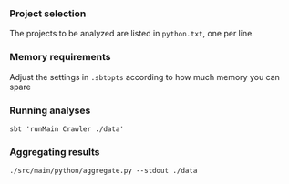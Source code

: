 ### Project selection

The projects to be analyzed are listed in `python.txt`, one per line.

### Memory requirements

Adjust the settings in `.sbtopts` according to how much memory you can spare

### Running analyses

```
sbt 'runMain Crawler ./data'
```
### Aggregating results

```
./src/main/python/aggregate.py --stdout ./data
```

<!-- github.com/chrismsimpson/Metropolis was removed -->
<!-- git://github.com/dmulholland/ivy.git - NPE -->
<!-- git://github.com/kamyu104/LeetCode.git -- DMCA takedown -->
<!-- git://github.com/livid/v2ex.git - NPE -->
<!-- git://github.com/m4ll0k/WAScan.git -->
<!-- git://github.com/mwhite/resume.git -->
<!-- git://github.com/threerocks/studyFiles.git -->
<!-- error files -->
<!-- git://github.com/abatchy17/WindowsExploits.git -->
<!-- git://github.com/ckan/ckan.git -->
<!-- git://github.com/255BITS/HyperGAN.git -->
<!-- git://github.com/ansible/ansible.git -->
<!-- git://github.com/apachecn/MachineLearning.git -->
<!-- git://github.com/AppScale/appscale.git -->
<!-- git://github.com/django-nonrel/mongodb-engine.git -->
<!-- git://github.com/deis/deis.git -->
<!-- git://github.com/datafolklabs/cement.git -->
<!-- git://github.com/dae/anki.git -->
<!-- git://github.com/cython/cython.git -->
<!-- git://github.com/ctfs/write-ups-2014.git -->
<!-- git://github.com/cs109/content.git -->
<!-- git://github.com/crossbario/crossbar.git -->
<!-- git://github.com/crossbario/autobahn-python.git -->
<!--  git://github.com/coffeehb/Some-PoC-oR-ExP.git -->